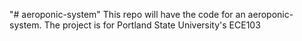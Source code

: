 "# aeroponic-system" 
This repo will have the code for an aeroponic-system. The project is for Portland State University's ECE103 
